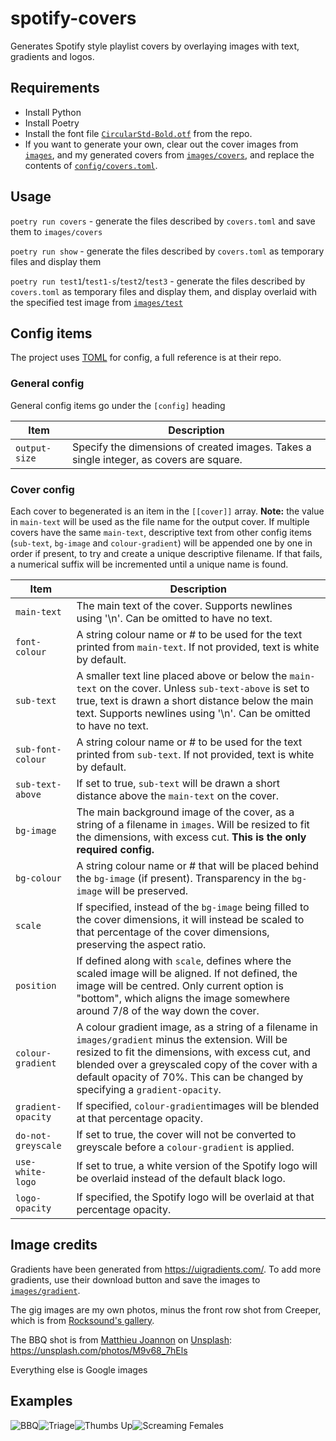 # spotify-covers
Generates Spotify style playlist covers by overlaying images with text, gradients and logos.

## Requirements
* Install Python
* Install Poetry
* Install the font file [`CircularStd-Bold.otf`](CircularStd-Bold.otf) from the repo.
* If you want to generate your own, clear out the cover images from [`images`](images/), and my generated covers from [`images/covers`](images/covers), and replace the contents of [`config/covers.toml`](config/covers.toml).

## Usage
`poetry run covers` - generate the files described by `covers.toml` and save them to `images/covers`

`poetry run show` - generate the files described by `covers.toml` as temporary files and display them

`poetry run test1`/`test1-s`/`test2`/`test3` - generate the files described by `covers.toml` as temporary files and display them, and display overlaid with the specified test image from [`images/test`](images/test)

## Config items
The project uses [TOML](https://github.com/toml-lang/toml) for config, a full reference is at their repo.

### General config
General config items go under the `[config]` heading

| Item          | Description                                                                             |
|---------------|-----------------------------------------------------------------------------------------|
| `output-size` | Specify the dimensions of created images. Takes a single integer, as covers are square. |

### Cover config
Each cover to begenerated is an item in the `[[cover]]` array. **Note:** the value in `main-text` will be used as the file name for the output cover. If multiple covers have the same `main-text`, descriptive text from other config items (`sub-text`, `bg-image` and `colour-gradient`) will be appended one by one in order if present, to try and create a unique descriptive filename. If that fails, a numerical suffix will be incremented until a unique name is found.

| Item               | Description                                                                                                                                                                                                                                                                                  |
|--------------------|----------------------------------------------------------------------------------------------------------------------------------------------------------------------------------------------------------------------------------------------------------------------------------------------|
| `main-text`        | The main text of the cover. Supports newlines using '\n'. Can be omitted to have no text.                                                                                                                                                                                                    |
| `font-colour`      | A string colour name or # to be used for the text printed from `main-text`. If not provided, text is white by default.                                                                                                                                                                       |
| `sub-text`         | A smaller text line placed above or below the `main-text` on the cover. Unless `sub-text-above` is set to true, text is drawn a short distance below the main text. Supports newlines using '\n'. Can be omitted to have no text.                                                            |
| `sub-font-colour`  | A string colour name or # to be used for the text printed from `sub-text`. If not provided, text is white by default.                                                                                                                                                                        |
| `sub-text-above`   | If set to true, `sub-text` will be drawn a short distance above the `main-text` on the cover.                                                                                                                                                                                                |
| `bg-image`         | The main background image of the cover, as a string of a filename in `images`. Will be resized to fit the dimensions, with excess cut. **This is the only required config.**                                                                                                                 |
| `bg-colour`        | A string colour name or # that will be placed behind the `bg-image` (if present). Transparency in the `bg-image` will be preserved.                                                                                                                                                          |
| `scale`            | If specified, instead of the `bg-image` being filled to the cover dimensions, it will instead be scaled to that percentage of the cover dimensions, preserving the aspect ratio.                                                                                                             |
| `position`         | If defined along with `scale`, defines where the scaled image will be aligned. If not defined, the image will be centred. Only current option is "bottom", which aligns the image somewhere around 7/8 of the way down the cover.                                                            |
| `colour-gradient`  | A colour gradient image, as a string of a filename in `images/gradient` minus the extension. Will be resized to fit the dimensions, with excess cut, and blended over a greyscaled copy of the cover with a default opacity of 70%. This can be changed by specifying a `gradient-opacity`.  |
| `gradient-opacity` | If specified, `colour-gradient`images will be blended at that percentage opacity.                                                                                                                                                                                                            |
| `do-not-greyscale` | If set to true, the cover will not be converted to greyscale before a `colour-gradient` is applied.                                                                                                                                                                                          |
| `use-white-logo`   | If set to true, a white version of the Spotify logo will be overlaid instead of the default black logo.                                                                                                                                                                                      |
| `logo-opacity`     | If specified, the Spotify logo will be overlaid at that percentage opacity.  

## Image credits
Gradients have been generated from https://uigradients.com/. To add more gradients, use their download button and save the images to [`images/gradient`](images/gradient).

The gig images are my own photos, minus the front row shot from Creeper, which is from [Rocksound's gallery](https://www.rocksound.tv/photos/view/this-is-what-creepers-final-show-looked-like).

The BBQ shot is from [Matthieu Joannon](https://unsplash.com/@matt_j?utm_source=unsplash&amp;utm_medium=referral&amp;utm_content=creditCopyText) on [Unsplash](https://unsplash.com): https://unsplash.com/photos/M9v68_7hEls

Everything else is Google images

## Examples
![BBQ](/images/covers/BBQ.jpg?raw=true "BBQ")![Triage](/images/covers/Triage.jpg?raw=true "Triage")![Thumbs Up](/images/covers/Thumbs%20Up.jpg?raw=true "Thumbs Up")![Screaming Females](/images/covers/Screaming%20Females.jpg?raw=true "Screaming Females")
